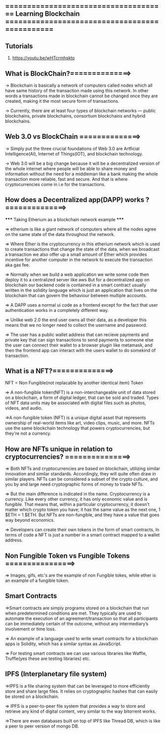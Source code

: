 ## ===================================== Learning Blockchain ==============================================

## Tutorials

1. https://youtu.be/wHTcrmhskto

## What is BlockChain?==============>

-> Blockchain is basically a network of computers called nodes which all have same history
of the transaction made using this network. In other words a transactions made in blockchain
cannot be changed once they are created, making it the most secure form of transactions.

-> Currently, there are at least four types of blockchain networks — public blockchains, private blockchains, consortium blockchains and hybrid blockchains.

## Web 3.0 vs BlockChain ==============>

-> Simply put the three crucial foundations of Web 3.0 are Artficial Intelligence(AI), Internet of Things(IOT),
and blockchain technology.

-> Web 3.0 will be a big change because it will be a decentralized version of the whole internet where people will be able
to share money and information without the need for a middleman like a bank making the whole transaction more reliable, fast and secure. And that is where cryptocurrencies come in i.e for the transactions.

## How does a Decentralized app(DAPP) works ? ==============>

**\*\*\*** Taking Etherium as a blockchain network example **\*\*\***

=> etherium is like a giant network of computers where all the nodes agree on the same state of the data
throughout the network.

=> Where Ether is the cryptocurrency in this etherium network which is used to create transactions that change
the state of the data, when we broadcast a transaction we also offer up a small amount of Ether which provides incentive for another computer in the network to execute the transaction aka gas fee.

=> Normally when we build a web application we write some code then deploy it to a centralized server like aws
But for a decentralized app on blockchain our backend code is contained in a smart contract usually written in the solidity language which is just an application that lives on the blockchain that can govern the behaviour between multiple accounts.

=> A DAPP uses a normal ui code as a frontend except for the fact that user authentication works in a completely different way.

=> Unlike web 2.0 the end user owns all their data, as a developer this means that we no longer need to collect the username and password.

=> The user has a public wallet address that can recieve payments and private key that can sign transactions to send payments to someone else the user can connect their wallet to a browser plugin like metamask, and then the frontend app can interact with the users wallet to do somekind of transaction.

## What is a NFT?==============>

NFT = Non Fungible(not replacable by another identical item) Token

=> A non-fungible token(NFT) is a non-interchangeable unit of data stored on a blockchain, a form of digital ledger, that can be sold and traded. Types of NFT data units may be associated with digital files such as photos, videos, and audio.

=>A non-fungible token (NFT) is a unique digital asset that represents ownership of real-world items like art, video clips, music, and more. NFTs use the same blockchain technology that powers cryptocurrencies, but they're not a currency.

## How are NFTs unique in relation to cryptocurrencies? ===============>

=> Both NFTs and cryptocurrencies are based on blockchain, utilizing similar innovation and similar standards. Accordingly, they will quite often draw in similar players. NFTs can be considered a subset of the crypto culture, and you by and large need cryptographic forms of money to trade NFTs.

=> But the main difference is indicated in the name. Cryptocurrency is a currency. Like every other currency, it has only economic value and is fungible. That means that, within a particular cryptocurrency, it doesn’t matter which crypto token you have; it has the same value as the next one, 1 $ETH = 1 $ETH. But NFTs are non-fungible, and they have a value that goes way beyond economics.

=> Developers can create their own tokens in the form of smart contracts, In terms of code a NFT is just a number in a smart contract mapped to a wallet address.

## Non Fungible Token vs Fungible Tokens ================>

=> Images, gifs, etc's are the example of non Fungible tokes, while ether is an example of a fungible token.

## Smart Contracts

=>Smart contracts are simply programs stored on a blockchain that run when predetermined conditions are met. They typically are used to automate the execution of an agreement/transaction so that all participants can be immediately certain of the outcome, without any intermediary’s involvement or time loss.

=> An example of a language used to write smart contracts for a blockchain apps is Solidity, which has a similar syntax as JavaScript.

=> For testing smart contracts we can use various libraries like Waffle, Truffle(yes these are testing libraries) etc.

## IPFS (Interplanetary file system)

=>IPFS is a file sharing system that can be leveraged to more efficiently store and share large files. It relies on cryptographic hashes that can easily be stored on a blockchain.

=> IPFS is a peer-to-peer file system that provides a way to store and retrieve any kind of digital content, very similar to the way bitorrent works.

=>There are even databases built on top of IPFS like Thread DB, which is like a peer to peer version of mongo DB.
